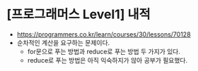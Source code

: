 # [프로그래머스 Level1] 내적
- https://programmers.co.kr/learn/courses/30/lessons/70128
- 순차적인 계산을 요구하는 문제이다.
  - for문으로 푸는 방법과 reduce로 푸는 방법 두 가지가 있다.
  - reduce로 푸는 방법은 아직 익숙하지가 않아 공부가 필요했다.